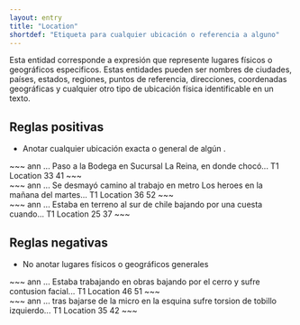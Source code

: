 ```yaml
---
layout: entry
title: "Location"
shortdef: "Etiqueta para cualquier ubicación o referencia a alguno"
---
```


Esta entidad corresponde a expresión que represente lugares físicos o geográficos especificos. Estas entidades pueden ser nombres de ciudades, países, estados, regiones, puntos de referencia, direcciones, coordenadas geográficas y cualquier otro tipo de ubicación física identificable en un texto.


## Reglas positivas

* Anotar cualquier ubicación exacta o general de algún .

<div class="annotation-correct" markdown="1">
~~~ ann
... Paso a la Bodega en Sucursal La Reina, en donde chocó...
T1 Location 33 41 
~~~
</div>

<div class="annotation-correct" markdown="1">
~~~ ann
... Se desmayó camino al trabajo en metro Los heroes en la mañana del martes...
T1 Location 36 52 
~~~
</div>

<div class="annotation-correct" markdown="1">
~~~ ann
... Estaba en terreno al sur de chile bajando por una cuesta cuando...
T1 Location 25 37 
~~~
</div>


## Reglas negativas

* No anotar lugares físicos o geográficos generales

<div class="annotation-correct" markdown="1">
~~~ ann
... Estaba trabajando en obras bajando por el cerro y sufre contusion facial...
T1 Location 46 51 
~~~
</div>

<div class="annotation-correct" markdown="1">
~~~ ann
... tras bajarse de la micro en la esquina sufre torsion de tobillo izquierdo...
T1 Location 35 42 
~~~
</div>
